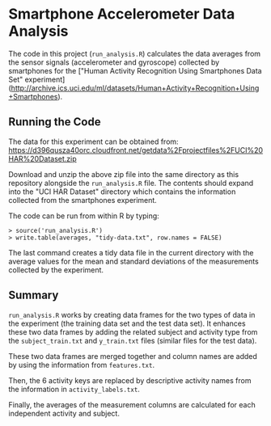 # Smartphone Accelerometer Data Analysis

The code in this project (`run_analysis.R`) calculates the data averages from
the sensor signals (accelerometer and gyroscope) collected by smartphones for
the ["Human Activity Recognition Using Smartphones Data Set" experiment]
(http://archive.ics.uci.edu/ml/datasets/Human+Activity+Recognition+Using+Smartphones).


## Running the Code

The data for this experiment can be obtained from:
https://d396qusza40orc.cloudfront.net/getdata%2Fprojectfiles%2FUCI%20HAR%20Dataset.zip

Download and unzip the above zip file into the same directory as this repository
alongside the `run_analysis.R` file. The contents should expand into the "UCI HAR
Dataset" directory which contains the information collected from the
smartphones experiment.

The code can be run from within R by typing:

    > source('run_analysis.R')
    > write.table(averages, "tidy-data.txt", row.names = FALSE)

The last command creates a tidy data file in the current directory with the
average values for the mean and standard deviations of the measurements
collected by the experiment.


## Summary

`run_analysis.R` works by creating data frames for the two types of data in the
experiment (the training data set and the test data set). It enhances these two
data frames by adding the related subject and activity type from the
`subject_train.txt` and `y_train.txt` files (similar files for the test data).

These two data frames are merged together and column names are added by using
the information from `features.txt`.

Then, the 6 activity keys are replaced by descriptive activity names from the
information in `activity_labels.txt`.

Finally, the averages of the measurement columns are calculated for each
independent activity and subject.
